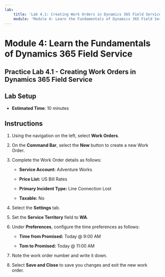 ```yaml
---
lab:
    title: 'Lab 4.1: Creating Work Orders in Dynamics 365 Field Service'
    module: 'Module 4: Learn the Fundamentals of Dynamics 365 Field Service'
---
```


Module 4: Learn the Fundamentals of Dynamics 365 Field Service
========================

## Practice Lab 4.1 - Creating Work Orders in Dynamics 365 Field Service

## Lab Setup

  - **Estimated Time**: 10 minutes

## Instructions

1. Using the navigation on the left, select **Work Orders**.

2. On the **Command Bar**, select the **New** button to create a new Work Order.

3. Complete the Work Order details as follows:

	- **Service Account:** Adventure Works

	- **Price List:** US Bill Rates

	- **Primary Incident Type:** Line Connection Lost

	- **Taxable:** No

4. Select the **Settings** tab.

5. Set the **Service Territory** field to **WA**.

6. Under **Preferences**, configure the time preferences as follows:

	- **Time from Promised:** Today @ 9:00 AM

	- **Tom to Promised:** Today @ 11:00 AM

7. Note the work order number and write it down. 

8. Select **Save and Close** to save you changes and exit the new work order.
